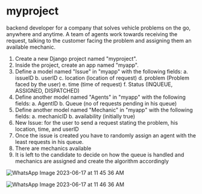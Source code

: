 # myproject
 backend developer for a company that solves vehicle problems on the go, anywhere and anytime. A team of  agents work towards receiving the request, talking to the customer facing the problem and assigning them an available mechanic.
 1. Create a new Django project named "myproject".
2. Inside the project, create an app named "myapp".
3. Define a model named "Issue" in "myapp" with the following fields:
a. issueID
b. userID
c. location (location of request)
d. problem (Problem faced by the user)
e. time (time of request)
f. Status (INQUEUE, ASSIGNED, DISPATCHED)
4. Define another model named "Agents" in "myapp" with the following fields:
a. AgentID
b. Queue (no of requests pending in his queue)
5. Define another model named "Mechanic" in "myapp" with the following fields:
a. mechanicID
b. availability (initially true)
6. New Issue: for the user to send a request stating the problem, his location, time, and userID
7. Once the issue is created you have to randomly assign an agent with the least requests in his
queue.
9. There are  mechanics available
10. It is left to the candidate to decide on how the queue is handled and mechanics are assigned
and create the algorithm accordingly



![WhatsApp Image 2023-06-17 at 11 45 36 AM](https://github.com/keerthanarao02/myproject/assets/102549038/003d400b-8263-4971-a5e6-818f8476f318)


![WhatsApp Image 2023-06-17 at 11 46 36 AM](https://github.com/keerthanarao02/myproject/assets/102549038/fedcc26d-a533-4a7d-85c1-be0569c34fc5)


